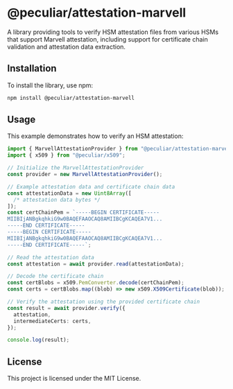 # @peculiar/attestation-marvell

A library providing tools to verify HSM attestation files from various HSMs that support Marvell attestation, including support for certificate chain validation and attestation data extraction.

## Installation

To install the library, use npm:

```sh
npm install @peculiar/attestation-marvell
```

## Usage

This example demonstrates how to verify an HSM attestation:

```typescript
import { MarvellAttestationProvider } from "@peculiar/attestation-marvell";
import { x509 } from "@peculiar/x509";

// Initialize the MarvellAttestationProvider
const provider = new MarvellAttestationProvider();

// Example attestation data and certificate chain data
const attestationData = new Uint8Array([
  /* attestation data bytes */
]);
const certChainPem = `-----BEGIN CERTIFICATE-----
MIIBIjANBgkqhkiG9w0BAQEFAAOCAQ8AMIIBCgKCAQEA7V1...
-----END CERTIFICATE-----
-----BEGIN CERTIFICATE-----
MIIBIjANBgkqhkiG9w0BAQEFAAOCAQ8AMIIBCgKCAQEA7V1...
-----END CERTIFICATE-----`;

// Read the attestation data
const attestation = await provider.read(attestationData);

// Decode the certificate chain
const certBlobs = x509.PemConverter.decode(certChainPem);
const certs = certBlobs.map((blob) => new x509.X509Certificate(blob));

// Verify the attestation using the provided certificate chain
const result = await provider.verify({
  attestation,
  intermediateCerts: certs,
});

console.log(result);
```

## License

This project is licensed under the MIT License.
